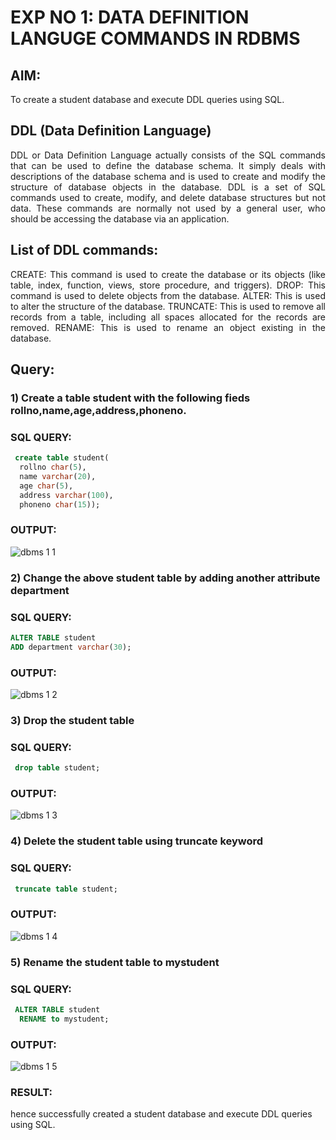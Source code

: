 # EXP NO 1: DATA DEFINITION LANGUGE COMMANDS IN RDBMS

## AIM:
To create a student database and execute DDL queries using SQL.


## DDL (Data Definition Language)
<div align="justify">
DDL or Data Definition Language actually consists of the SQL commands that can be used to define the database schema. It simply deals with descriptions of the database schema and is used to create and modify the structure of database objects in the database. DDL is a set of SQL commands used to create, modify, and delete database structures but not data. These commands are normally not used by a general user, who should be accessing the database via an application.
</div>
 
## List of DDL commands: 
<div align="justify">
CREATE: This command is used to create the database or its objects (like table, index, function, views, store procedure, and triggers).
DROP: This command is used to delete objects from the database.
ALTER: This is used to alter the structure of the database.
TRUNCATE: This is used to remove all records from a table, including all spaces allocated for the records are removed.
RENAME: This is used to rename an object existing in the database.
</div>

## Query:
### 1) Create a table student with the following fieds rollno,name,age,address,phoneno.

### SQL QUERY: 
```sql
 create table student(
  rollno char(5),
  name varchar(20),
  age char(5),
  address varchar(100),
  phoneno char(15));
```

### OUTPUT:
![dbms 1 1](https://github.com/Nandhakumar1313/F2_DBMS/assets/120230694/a2317095-cb24-4f7c-8400-ead3d22b1455)
### 2) Change the above student table by adding another attribute department


### SQL QUERY: 
```sql
ALTER TABLE student
ADD department varchar(30);
```
### OUTPUT:
![dbms 1 2](https://github.com/Nandhakumar1313/F2_DBMS/assets/120230694/cdebf59a-f67e-44c8-ad5c-b01d67404a98)


### 3) Drop the student table
 
### SQL QUERY: 
```sql
 drop table student;
```
### OUTPUT:
![dbms 1 3](https://github.com/Nandhakumar1313/F2_DBMS/assets/120230694/f30b3fd5-699c-4beb-af66-57b100d10ffc)


### 4) Delete the student table using truncate keyword

### SQL QUERY: 
```sql
 truncate table student;
```

### OUTPUT:

![dbms 1 4](https://github.com/Nandhakumar1313/F2_DBMS/assets/120230694/d29504ac-69d4-41aa-9051-903ab85de396)


### 5) Rename the student table to mystudent

### SQL QUERY: 
```sql
 ALTER TABLE student
  RENAME to mystudent;
```

### OUTPUT:
![dbms 1 5](https://github.com/Nandhakumar1313/F2_DBMS/assets/120230694/28a9507c-fbf6-4fff-bf7f-692493d3593d)

### RESULT:
hence successfully created a student database and execute DDL queries using SQL.
